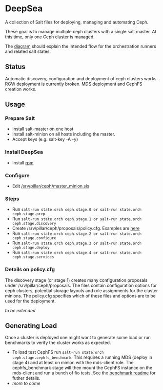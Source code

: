 # DeepSea
A collection of Salt files for deploying, managing and automating Ceph.

These goal is to manage multiple ceph clusters with a single salt master.  At this time, only one Ceph cluster is managed.

The [diagram](deepsea.png) should explain the intended flow for the orchestration runners and related salt states.

## Status
Automatic discovery, configuration and deployment of ceph clusters works. RGW
deployment is currently broken. MDS deployment and CephFS creation works.


## Usage
### Prepare Salt
- Install salt-master on one host
- Install salt-minion on all hosts including the master.
- Accept keys (e.g. salt-key -A -y)

### Install DeepSea
- Install [rpm](https://build.opensuse.org/package/show/home:swiftgist/deepsea)

### Configure
- Edit [/srv/pillar/ceph/master_minion.sls](srv/pillar/ceph/master_minion.sls)

### Steps
- Run `salt-run state.orch ceph.stage.0 or salt-run state.orch ceph.stage.prep`
- Run `salt-run state.orch ceph.stage.1 or salt-run state.orch ceph.stage.discovery`
- Create /srv/pillar/ceph/proposals/policy.cfg.  Examples are [here](doc/examples)
- Run `salt-run state.orch ceph.stage.2 or salt-run state.orch ceph.stage.configure`
- Run `salt-run state.orch ceph.stage.3 or salt-run state.orch ceph.stage.deploy`
- Run `salt-run state.orch ceph.stage.4 or salt-run state.orch ceph.stage.services`

### Details on policy.cfg
The discovery stage (or stage 1) creates many configuration proposals under
/srv/pillar/ceph/proposals. The files contain configuration options for ceph
clusters, potential storage layouts and role assignments for the cluster
minions. The policy.cfg specifies which of these files and options are to be
used for the deployment.

*to be extended*

## Generating Load
Once a cluster is deployed one might want to generate some load or run
benchmarks to verify the cluster works as expected.
- To load test CephFS run `salt-run state.orch ceph.stage.cephfs_benchmark`.
  This requires a running MDS (deploy in stage 4) and at least on minion with
  the mds-client role. The cephfs_benchmark stage will then mount the CephFS
  instance on the mds-client and run a bunch of fio tests. See the [benchmark
  readme](srv/pillar/ceph/benchmark/README.md) for futher details.
- *more to come*
